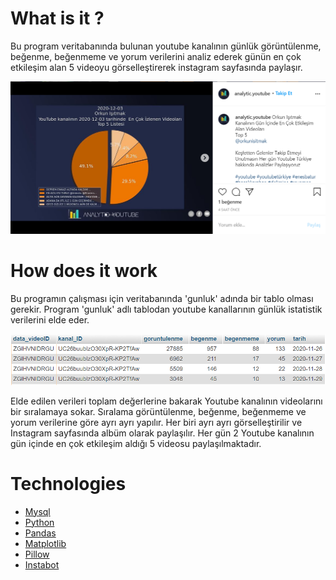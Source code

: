 # What is it ?

  
Bu program veritabanında bulunan youtube kanalının günlük görüntülenme, beğenme, beğenmeme ve yorum verilerini analiz ederek günün en çok etkileşim alan 5 videoyu görselleştirerek instagram sayfasında paylaşır.


![enter image description here](https://github.com/MrSipahi/Youtube_daily_best_videos/blob/main/photo/post.PNG?raw=true)


# How does it work

Bu programın çalışması için veritabanında 'gunluk' adında bir tablo olması gerekir. Program 'gunluk' adlı tablodan youtube kanallarının günlük istatistik verilerini elde eder.

 ![enter image description here](https://github.com/MrSipahi/Youtube_Top_List/blob/main/photo/gunluk_table.PNG?raw=true)


Elde edilen verileri toplam değerlerine bakarak Youtube kanalının videolarını bir sıralamaya sokar.
Sıralama görüntülenme, beğenme, beğenmeme ve yorum verilerine göre ayrı ayrı yapılır. Her biri ayrı ayrı görselleştirilir ve Instagram sayfasında albüm olarak paylaşılır.
Her gün 2 Youtube kanalının gün içinde en çok etkileşim aldığı 5 videosu paylaşılmaktadır.




#  Technologies

 - [Mysql](https://www.mysql.com/)
 - [Python](https://www.python.org/)
 - [Pandas](https://pypi.org/project/pandas/)
 - [Matplotlib](https://pypi.org/project/matplotlib/)
 - [Pillow](https://pypi.org/project/Pillow/)
 - [Instabot](https://pypi.org/project/instabot/)


 

